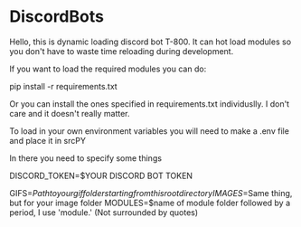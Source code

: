 # DiscordBots

Hello, this is dynamic loading discord bot T-800. It can hot load modules so you don't have to waste time reloading during development.

If you want to load the required modules you can do:

pip install -r requirements.txt

Or you can install the ones specified in requirements.txt individuslly. I don't care and it doesn't really matter.

To load in your own environment variables you will need to make a .env file and place it in srcPY

In there you need to specify some things

DISCORD_TOKEN=$YOUR DISCORD BOT TOKEN

GIFS=$Path to your gif folder starting from this root directory
IMAGES=$Same thing, but for your image folder
MODULES=$name of module folder followed by a period, I use 'module.' (Not surrounded by quotes)

